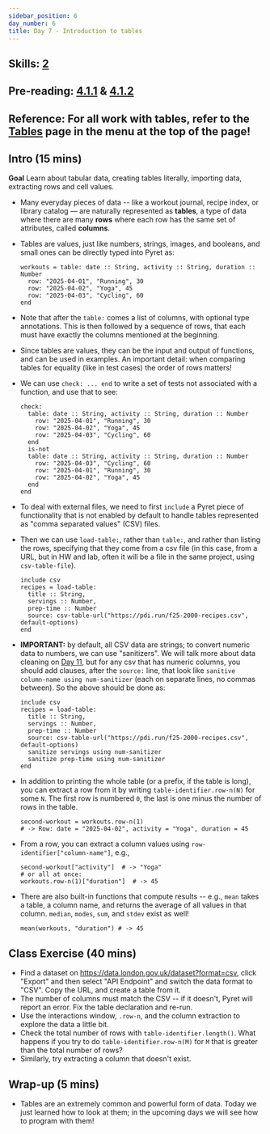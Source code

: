 ```yaml
---
sidebar_position: 6
day_number: 6
title: Day 7 - Introduction to tables
---
```


## Skills: [2](</skills/#(2)>)

## Pre-reading: [4.1.1](%7B%7BDCIC_DOMAIN%7D%7D/intro-tabular-data.html#%28part._.Creating_.Tabular_.Data%29) & [4.1.2](%7B%7BDCIC_DOMAIN%7D%7D/intro-tabular-data.html#%28part._.Extracting_.Rows_and_.Cell_.Values%29)

## Reference: For all work with tables, refer to the [Tables](/tables) page in the menu at the top of the page!

## Intro (15 mins)

**Goal** Learn about tabular data, creating tables literally, importing data, extracting rows and cell values.

- Many everyday pieces of data -- like a workout journal, recipe index, or
  library catalog — are naturally represented as **tables**, a type of data
  where there are many **rows** where each row has the same set of attributes,
  called **columns**.

- Tables are values, just like numbers, strings, images, and booleans, and small ones can be directly typed into Pyret as:

  ```pyret
  workouts = table: date :: String, activity :: String, duration :: Number
    row: "2025-04-01", "Running", 30
    row: "2025-04-02", "Yoga", 45
    row: "2025-04-03", "Cycling", 60
  end
  ```

- Note that after the `table:` comes a list of columns, with optional type
  annotations. This is then followed by a sequence of rows, that each must have
  exactly the columns mentioned at the beginning.

- Since tables are values, they can be the input and output of functions, and
  can be used in examples. An important detail: when comparing tables for
  equality (like in test cases) the order of rows matters!

- We can use `check: ... end` to write a set of tests not associated with a function, and use that to see:

  ```pyret
  check:
    table: date :: String, activity :: String, duration :: Number
      row: "2025-04-01", "Running", 30
      row: "2025-04-02", "Yoga", 45
      row: "2025-04-03", "Cycling", 60
    end
    is-not
    table: date :: String, activity :: String, duration :: Number
      row: "2025-04-03", "Cycling", 60
      row: "2025-04-01", "Running", 30
      row: "2025-04-02", "Yoga", 45
    end
  end
  ```

- To deal with external files, we need to first `include` a Pyret piece of
  functionality that is not enabled by default to handle tables represented as
  "comma separated values" (CSV) files.

- Then we can use `load-table:`, rather than `table:`, and rather than listing
  the rows, specifying that they come from a csv file (in this case, from a URL,
  but in HW and lab, often it will be a file in the same project, using
  `csv-table-file`).

  ```pyret
  include csv
  recipes = load-table:
    title :: String,
    servings :: Number,
    prep-time :: Number
    source: csv-table-url("https://pdi.run/f25-2000-recipes.csv", default-options)
  end
  ```

- **IMPORTANT:** by default, all CSV data are strings; to convert numeric data to numbers, we can use "sanitizers". We will talk more about data cleaning on [Day 11](/days/11), but for any csv that has numeric columns, you should add clauses, after the `source:` line, that look like `sanitive column-name using num-sanitizer` (each on separate lines, no commas between). So the above should be done as:

  ```pyret
  include csv
  recipes = load-table:
    title :: String,
    servings :: Number,
    prep-time :: Number
    source: csv-table-url("https://pdi.run/f25-2000-recipes.csv", default-options)
    sanitize servings using num-sanitizer
    sanitize prep-time using num-sanitizer
  end
  ```

- In addition to printing the whole table (or a prefix, if the table is long),
  you can extract a row from it by writing `table-identifier.row-n(N)` for some `N`.
  The first row is numbered `0`, the last is one minus the number of rows in the table.

  ```pyret
  second-workout = workouts.row-n(1)
  # -> Row: date = "2025-04-02", activity = "Yoga", duration = 45
  ```

- From a row, you can extract a column values using `row-identifier["column-name"]`, e.g.,

  ```pyret
  second-workout["activity"]  # -> "Yoga"
  # or all at once:
  workouts.row-n(1)["duration"]  # -> 45
  ```

- There are also built-in functions that compute results -- e.g., `mean` takes a table, a column name, and
  returns the average of all values in that column. `median`, `modes`, `sum`, and `stdev` exist as well!

  ```pyret
  mean(workouts, "duration") # -> 45
  ```

## Class Exercise (40 mins)

- Find a dataset on https://data.london.gov.uk/dataset?format=csv, click "Export" and then select "API Endpoint" and switch the data format to "CSV". Copy the URL, and create a table from it.
- The number of columns must match the CSV -- if it doesn't, Pyret will report an error. Fix the table declaration and re-run.
- Use the interactions window, `.row-n`, and the column extraction to explore
  the data a little bit.
- Check the total number of rows with `table-identifier.length()`. What happens
  if you try to do `table-identifier.row-n(M)` for `M` that is greater than the
  total number of rows?
- Similarly, try extracting a column that doesn't exist.

## Wrap-up (5 mins)

- Tables are an extremely common and powerful form of data. Today we just
  learned how to look at them; in the upcoming days we will see how to program with them!
